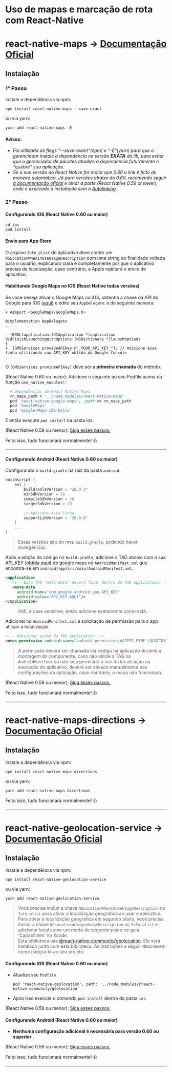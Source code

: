 # Uso de mapas e marcação de rota com React-Native

<!-- MAPS -->
# react-native-maps -> [Documentação Oficial](https://github.com/react-native-community/react-native-maps)


## **Instalação**


### 1° Passo
Instale a dependência via npm:
```
npm install react-native-maps --save-exact
```
ou via yarn:
```
yarn add react-native-maps -E
```

<!-- Lista de avisos -->
#### Avisos:
* *Foi utilizada as flags "--save-exact"(npm) e "-E"(yarn) para que o gerenciador instale a dependência na versão **EXATA** da lib, para evitar que o gerenciador de pacotes atualize a dependência futuramente e "quebre" sua aplicação.*
* *Se a sua versão do React Native for maior que 0.60 o link é feito de maneira automática. Já para versões abaixo do 0.60, recomendo seguir [a documentação oficial](https://github.com/react-native-community/react-native-maps/blob/master/docs/installation.md) e olhar a parte (React Native 0.59 or lower), onde é explicado a instalação sem o [Autolinking](https://github.com/react-native-community/cli/blob/master/docs/autolinking.md).*
<!-- FIM Lista de avisos -->

### 2° Passo
#### Configurando IOS (React Native 0.60 ou maior)
```
cd ios
pod install
```

#### Envio para App Store
O arquivo `Info.plist` do aplicativo deve conter um `NSLocationWhenInUseUsageDescription` com uma string de finalidade voltada para o usuário, explicando clara e completamente por que o aplicativo precisa da localização, caso contrário, a Apple rejeitará o envio do aplicativo.

#### Habilitando Google Maps no IOS (React Native todas versões)
Se você deseja ativar o Google Maps no iOS, obtenha a chave da API do Google para IOS [(aqui)](https://developers.google.com/maps/documentation/ios-sdk/get-api-key) e edite seu `AppDelegate.m` da seguinte maneira:
~~~objc
+ #import <GoogleMaps/GoogleMaps.h>

@implementation AppDelegate
...

- (BOOL)application:(UIApplication *)application didFinishLaunchingWithOptions:(NSDictionary *)launchOptions
{
+  [GMSServices provideAPIKey:@"_YOUR_API_KEY_"]; // Adicione essa linha utilizando sua API_KEY obtida do Google Console
...
~~~
O `[GMSServices provideAPIKey]` deve ser a **primeira chamada** do método.

(React Native 0.60 ou maior): Adicione o seguinte ao seu Podfile acima da função `use_native_modules!`:
  ```ruby
    # Dependências do React Native Maps
    rn_maps_path = '../node_modules/react-native-maps'
    pod 'react-native-google-maps', :path => rn_maps_path
    pod 'GoogleMaps'
    pod 'Google-Maps-iOS-Utils'
  ```
E então execute `pod install` na pasta ios.

(React Native 0.59 ou menor): [Siga esses passos.](https://github.com/react-native-community/react-native-maps/blob/master/docs/installation.md#enabling-google-maps-on-ios-react-native-all-versions)

Feito isso, tudo funcionará normalmente! 👍

---
#### Configurando Android (React Native 0.60 ou maior)
Configurando o `build.gradle` na raíz da pasta `android`.
```groovy
buildscript {
    ext {
        buildToolsVersion = "28.0.3"
        minSdkVersion = 16
        compileSdkVersion = 28
        targetSdkVersion = 28

        // Adicione esta linha.
        supportLibVersion = "28.0.0" 
    }
    ...
}
```
> Essas versões são do meu `build.gradle`, podendo haver divergências.

Após a adição do código no `build.gradle`, adicione a TAG abaixo com a sua API_KEY [(obtida aqui)](https://developers.google.com/maps/documentation/android-sdk/get-api-key) do google maps no `AndroidManifest.xml` que encontra-se em `android/app/src/main/AndroidManifest.xml`.

```xml
<application>
   <!-- Essa TAG "meta-data" deverá ficar dentro da TAG application. -->
   <meta-data
     android:name="com.google.android.geo.API_KEY"
     android:value="API_KEY_AQUI"/>
</application>
```
> XML é case sensitive, então adicione exatamente como está. 

Adicionei no `AndroidManifest.xml` a solicitação de permissão para o app utilizar a localização.
```xml
<!-- Adicionar acima da TAG application -->
<uses-permission android:name="android.permission.ACCESS_FINE_LOCATION" />
```
> A permissão deverá ser chamada via código na aplicação durante a montagem do componente, caso não utilize a TAG no `AndroidManifest` ou não seja permitido o uso da localização na execução do aplicativo, deverá ser ativado manualmente nas configurações da aplicação, caso contrário, o mapa não funcionará.

(React Native 0.59 ou menor): [Siga esses passos.](https://github.com/react-native-community/react-native-maps/blob/master/docs/installation.md#build-configuration-on-android)

Feito isso, tudo funcionará normalmente! 👍

---

<!-- Directions -->
# react-native-maps-directions -> [Documentação Oficial](https://github.com/bramus/react-native-maps-directions)

## **Instalação**

Instale a dependência via npm:
```
npm install react-native-maps-directions
```
ou via yarn:
```
yarn add react-native-maps-directions
```

Feito isso, tudo funcionará normalmente! 👍

---
<!-- MAPS -->
# react-native-geolocation-service -> [Documentação Oficial](https://github.com/Agontuk/react-native-geolocation-service)

## **Instalação**

Instale a dependência via npm:
```
npm install react-native-geolocation-service
```
ou via yarn:
```
yarn add react-native-geolocation-service
```

> Você precisa incluir a chave `NSLocationWhenInUseUsageDescription` no `Info.plist` para ativar a localização geográfica ao usar o aplicativo. Para ativar a localização geográfica em segundo plano, você precisa incluir a chave `NSLocationAlwaysUsageDescription` no `Info.plist` e adicionar local como um modo de segundo plano na guia 'Capabilities' no Xcode.<br>
> Esta biblioteca usa [@react-native-community/geolocation](https://github.com/react-native-community/react-native-geolocation). Ele será instalado junto com esta biblioteca. As instruções a seguir descrevem como integrá-lo ao seu projeto.

#### Configurando IOS (React Native 0.60 ou maior)

 - Atualize seu `Podfile`
    ```objc
    pod 'react-native-geolocation', path: '../node_modules/@react-native-community/geolocation'
    ```
 - Após isso execute o comando `pod install` dentro da pasta `ios`.

 (React Native 0.59 ou menor): [Siga esses passos.](https://github.com/Agontuk/react-native-geolocation-service#ios)

 #### Configurando Android (React Native 0.60 ou maior)
 
- __Nenhuma configuração adicional é necessária para versão 0.60 ou superior .__

 (React Native 0.59 ou menor): [Siga esses passos.](https://github.com/Agontuk/react-native-geolocation-service#android)

Feito isso, tudo funcionará normalmente! 👍

---